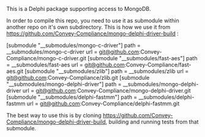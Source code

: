 This is a Delphi package supporting access to MongoDB.

In order to compile this repo, you need to use it as submodule within another repo on it's own subdirectory.
This is how we use it from https://github.com/Convey-Compliance/mongo-delphi-driver-build :

[submodule "__submodules/mongo-c-driver"]
	path = __submodules/mongo-c-driver
	url = git@github.com:Convey-Compliance/mongo-c-driver.git
[submodule "__submodules/fast-aes"]
	path = __submodules/fast-aes
	url = git@github.com:Convey-Compliance/fast-aes.git
[submodule "__submodules/zlib"]
	path = __submodules/zlib
	url = git@github.com:Convey-Compliance/zlib.git
[submodule "__submodules/mongo-delphi-driver"]
	path = __submodules/mongo-delphi-driver
	url = git@github.com:Convey-Compliance/mongo-delphi-driver.git
[submodule "__submodules/delphi-fastmm"]
	path = __submodules/delphi-fastmm
	url = git@github.com:Convey-Compliance/delphi-fastmm.git

The best way to use this is by cloning https://github.com/Convey-Compliance/mongo-delphi-driver-build, building and running
tests from that submodule.
